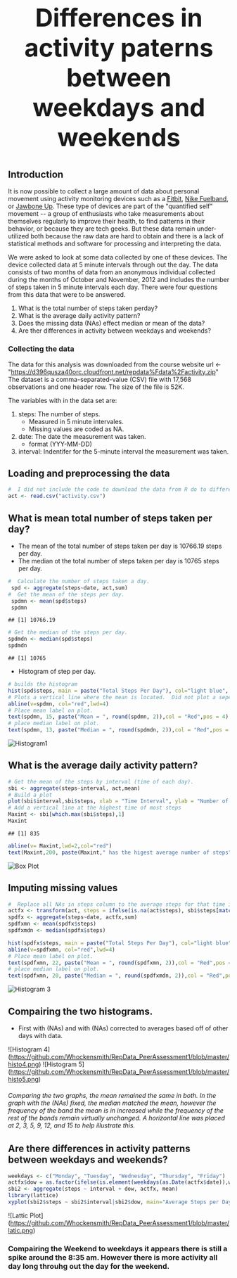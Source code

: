 # <center> <h1>Differences in activity paterns between weekdays and weekends</center>
  
## Introduction

It is now possible to collect a large amount of data about personal movement using activity monitoring devices such as a [Fitbit][1], [Nike Fuelband][2], or [Jawbone Up][3]. These type of devices are part of the "quantified self" movement -- a group of enthusiasts who take measurements about themselves regularly to improve their health, to find patterns in their behavior, or because they are tech geeks. But these data remain under-utilized both because the raw data are hard to obtain and there is a lack of statistical methods and software for processing and interpreting the data.

We were asked to look at some data collected by one of these devices.  The device collected data at 5 minute intervals through out the day. The data consists of two months of data from an anonymous individual collected during the months of October and November, 2012 and includes the number of steps taken in 5 minute intervals each day. There were four questions from this data that were to be answered.

1. What is the total number of steps taken perday?   
2. What is the average daily activity pattern?   
3. Does the missing data (NAs) effect median or mean of the data?   
4. Are ther differences in activity between weekdays and weekends?



[1]:http://www.fitbit.com/ "Fitbit"
[2]:http://www.nike.com/us/en_us/c/nikeplus-fuelband "Nike Fuelband"
[3]:https://jawbone.com/up "Jawbone Up"

### Collecting the data
The data for this analysis was downloaded from the course website 
url <- "https://d396qusza40orc.cloudfront.net/repdata%Fdata%2Factivity.zip"
The dataset is a comma-separated-value (CSV) file with 17,568 observations and one header row.  The size of the file is 52K.

The variables with in the data set are:

1.  steps: The number of steps.    
    - Measured in 5 minute intervales.   
    - Missing values are coded as NA.
2.  date: The date the measurement was taken.    
    - format (YYY-MM-DD)
3.  interval: Indentifer for the 5-minute interval the measurement was taken.

## Loading and preprocessing the data

```r
#  I did not include the code to download the data from R do to differences in platforms and individual system setups and preferences for downloading data sets. Once your data is downloaded read the data set.
act <- read.csv("activity.csv")
```

## What is mean total number of steps taken per day?
- The mean of the total number of steps taken per day is 10766.19 steps per day.
- The median ot the total number of steps taken per day is 10765 steps per day.


```r
#  Calculate the number of steps taken a day.
 spd <- aggregate(steps~date, act,sum)
#  Get the mean of the steps per day.
 spdmn <- mean(spd$steps)
 spdmn
```

```
## [1] 10766.19
```

```r
# Get the median of the steps per day.
spdmdn <- median(spd$steps)
spdmdn
```

```
## [1] 10765
```
- Histogram of step per day.

```r
# builds the histogram
hist(spd$steps, main = paste("Total Steps Per Day"), col="light blue", ylab= "Number of days Occurred (frequency)", xlab="Number of Steps", breaks=seq(0,22000,2200))
# Plots a vertical line where the mean is located.  Did not plot a seperate line for median because it is .81 less than mean, it will overlay.
abline(v=spdmn, col="red",lwd=4)
# Place mean label on plot.
text(spdmn, 15, paste("Mean = ", round(spdmn, 2)),col = "Red",pos = 4)
# place median label on plot.
text(spdmn, 13, paste("Median = ", round(spdmdn, 2)),col = "Red",pos = 4)
```

![Histogram1](https://github.com/Whockensmith/RepData_PeerAssessment1/blob/master/histo1.png)

## What is the average daily activity pattern?

```r
# Get the mean of the steps by interval (time of each day).
sbi <- aggregate(steps~interval, act,mean)
# Build a plot
plot(sbi$interval,sbi$steps, xlab = "Time Interval", ylab = "Number of Steps", main = "Daily Activity Patter")
# Add a vertical line at the highest time of most steps
Maxint <- sbi[which.max(sbi$steps),1]
Maxint
```

```
## [1] 835
```

```r
abline(v= Maxint,lwd=2,col="red")
text(Maxint,200, paste(Maxint," has the higest average number of steps"),col = "Red",pos = 4)
```

![Box Plot](https://github.com/Whockensmith/RepData_PeerAssessment1/blob/master/histo2.png)


## Imputing missing values



```r
#  Replace all NAs in steps column to the average steps for that time interval from the other days at that time interval.
actfx <- transform(act, steps = ifelse(is.na(act$steps), sbi$steps[match(act$interval, sbi$interval)], act$steps))
spdfx <- aggregate(steps~date, actfx,sum)
spdfxmn <- mean(spdfx$steps)
spdfxmdn <- median(spdfx$steps)
```



```r
hist(spdfx$steps, main = paste("Total Steps Per Day"), col="light blue", ylab= "Number of days Occurred (frequency)", xlab="Number of Steps", breaks=seq(0,22000,2200))
abline(v=spdfxmn, col="red",lwd=4)
# Place mean label on plot.
text(spdfxmn, 22, paste("Mean = ", round(spdfxmn, 2)),col = "Red",pos = 4)
# place median label on plot.
text(spdfxmn, 20, paste("Median = ", round(spdfxmdn, 2)),col = "Red",pos = 4)
```

![Histogram 3](https://github.com/Whockensmith/RepData_PeerAssessment1/blob/master/histo3.png)

## Compairing the two histograms.   
  - First with (NAs) and with (NAs) corrected to averages based off of other days with data.

![Histogram 4] (https://github.com/Whockensmith/RepData_PeerAssessment1/blob/master/histo4.png) ![Histogram 5] (https://github.com/Whockensmith/RepData_PeerAssessment1/blob/master/histo5.png)

###### Comparing the two graphs, the mean remained the same in both. In the graph with the (NAs) fixed, the median matched the mean, however the frequency of the band the mean is in increased while the frequency of the rest of the bands remain virtually unchanged. A horizontal line was placed at 2, 3, 5, 9, 12, and 15 to help illustrate this.




## Are there differences in activity patterns between weekdays and weekends?

```r 
weekdays <- c("Monday", "Tuesday", "Wednesday", "Thursday", "Friday")
actfx$dow = as.factor(ifelse(is.element(weekdays(as.Date(actfx$date)),weekdays), "Weekday", "Weekend"))
sbi2 <- aggregate(steps ~ interval + dow, actfx, mean)
library(lattice)
xyplot(sbi2$steps ~ sbi2$interval|sbi2$dow, main="Average Steps per Day by Interval",xlab="Interval", ylab="Steps",layout=c(1,2), type="l")
```
![Lattic Plot] (https://github.com/Whockensmith/RepData_PeerAssessment1/blob/master/latic.png)

### Compairing the Weekend to weekdays it appears there is still a spike around the 8:35 am. However there is more activity all day long throuhg out the day for the weekend.
